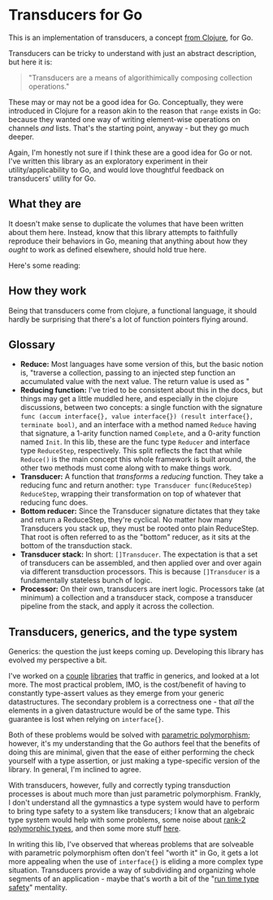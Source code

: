 # Transducers for Go

This is an implementation of transducers, a concept [from Clojure](http://clojure.org), for Go.

Transducers can be tricky to understand with just an abstract description, but here it is:

> "Transducers are a means of algorithimically composing collection operations."

These may or may not be a good idea for Go. Conceptually, they were introduced in Clojure for a reason akin to the reason that `range` exists in Go: because they wanted one way of writing element-wise operations on channels *and* lists. That's the starting point, anyway - but they go much deeper.

Again, I'm honestly not sure if I think these are a good idea for Go or not. I've written this library as an exploratory experiment in their utility/applicability to Go, and would love thoughtful feedback on transducers' utility for Go.

## What they are

It doesn't make sense to duplicate the volumes that have been written about them here. Instead, know that this library attempts to faithfully reproduce their behaviors in Go, meaning that anything about how they *ought* to work as defined elsewhere, should hold true here.

Here's some reading:

## How they work

Being that transducers come from clojure, a functional language, it should hardly be surprising that there's a lot of function pointers flying around.


## Glossary

* **Reduce:** Most languages have some version of this, but the basic notion is, "traverse a collection, passing to an injected step function an accumulated value with the next value. The return value is used as "
* **Reducing function:** I've tried to be consistent about this in the docs, but things may get a little muddled here, and especially in the clojure discussions, between two concepts: a single function with the signature `func (accum interface{}, value interface{}) (result interface{}, terminate bool)`, and an interface with a method named `Reduce` having that signature, a 1-arity function named `Complete`, and a 0-arity function named `Init`. In this lib, these are the func type `Reducer` and interface type `ReduceStep`, respectively. This split reflects the fact that while `Reduce()` is the main concept this whole framework is built around, the other two methods must come along with to make things work.
* **Transducer:** A function that *transforms* a *reducing* function. They take a reducing func and return another: `type Transducer func(ReduceStep) ReduceStep`, wrapping their transformation on top of whatever that reducing func does.
* **Bottom reducer:** Since the Transducer signature dictates that they take and return a ReduceStep, they're cyclical. No matter how many Transducers you stack up, they must be rooted onto plain ReduceStep. That root is often referred to as the "bottom" reducer, as it sits at the bottom of the transduction stack.
* **Transducer stack:** In short: `[]Transducer`. The expectation is that a set of transducers can be assembled, and then applied over and over again via different transduction processors. This is because `[]Transducer` is a fundamentally stateless bunch of logic.
* **Processor:** On their own, transducers are inert logic. Processors take (at minimum) a collection and a transducer stack, compose a transducer pipeline from the stack, and apply it across the collection.

## Transducers, generics, and the type system

Generics: the question the just keeps coming up. Developing this library has evolved my perspective a bit.

I've worked on a [couple](https://github.com/fatih/set) [libraries](https://github.com/sdboyer/gogl) that traffic in generics, and looked at a lot more. The most practical problem, IMO, is the cost/benefit of having to constantly type-assert values as they emerge from your generic datastructures. The secondary problem is a correctness one - that *all* the elements in a given datastructure would be of the same type. This guarantee is lost when relying on `interface{}`.

Both of these problems would be solved with [parametric polymorphism](http://en.wikipedia.org/wiki/Parametric_polymorphism); however, it's my understanding that the Go authors feel that the benefits of doing this are minimal, given that the ease of either performing the check yourself with a type assertion, or just making a type-specific version of the library. In general, I'm inclined to agree.

With transducers, however, fully and correctly typing transduction processes is about much more than just parametric polymorphism. Frankly, I don't understand all the gymnastics a type system would have to perform to bring type safety to a system like transducers; I know that an algebraic type system would help with some problems, some noise about [rank-2 polymorphic types](http://conscientiousprogrammer.com/blog/2014/08/07/understanding-cloure-transducers-through-types/), and then some more stuff [here](http://blog.podsnap.com/ducers2.html).

In writing this lib, I've observed that whereas problems that are solveable with parametric polymorphism often don't feel "worth it" in Go, it gets a lot more appealing when the use of `interface{}` is eliding a more complex type situation. Transducers provide a way of subdividing and organizing whole segments of an application - maybe that's worth a bit of the "[run time type safety](http://blog.burntsushi.net/type-parametric-functions-golang)" mentality.
